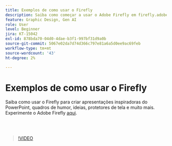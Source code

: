 ```yaml
---
title: Exemplos de como usar o Firefly
description: Saiba como começar a usar o Adobe Firefly em firefly.adobe.com
feature: Graphic Design, Gen AI
role: User
level: Beginner
jira: KT-15042
exl-id: 878bda70-04d0-4dae-b3f1-997bf31d9a0b
source-git-commit: 5067e02da7d74d366c797e81a6a5d0ee9ac69feb
workflow-type: tm+mt
source-wordcount: '43'
ht-degree: 2%

---
```


# Exemplos de como usar o Firefly

Saiba como usar o Firefly para criar apresentações inspiradoras do PowerPoint, quadros de humor, ideias, protetores de tela e muito mais. Experimente o Adobe Firefly [aqui](https://firefly.adobe.com/).

<br> 

>[!VIDEO](https://video.tv.adobe.com/v/3427611?quality=12&learn=on&hidetitle=true)

